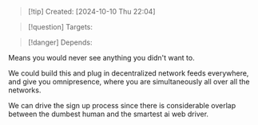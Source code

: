 
>[!tip] Created: [2024-10-10 Thu 22:04]

>[!question] Targets: 

>[!danger] Depends: 

Means you would never see anything you didn't want to.

We could build this and plug in decentralized network feeds everywhere, and give you omnipresence, where you are simultaneously all over all the networks.

We can drive the sign up process since there is considerable overlap between the dumbest human and the smartest ai web driver.